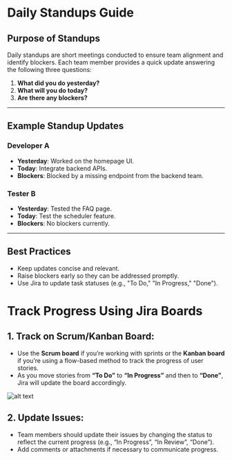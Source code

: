 #  Daily Standups Guide

## Purpose of Standups
Daily standups are short meetings conducted to ensure team alignment and identify blockers. Each team member provides a quick update answering the following three questions:

1. **What did you do yesterday?**  
2. **What will you do today?**  
3. **Are there any blockers?**  

---

## Example Standup Updates

### Developer A  
- **Yesterday**: Worked on the homepage UI.  
- **Today**: Integrate backend APIs.  
- **Blockers**: Blocked by a missing endpoint from the backend team.  

### Tester B  
- **Yesterday**: Tested the FAQ page.  
- **Today**: Test the scheduler feature.  
- **Blockers**: No blockers currently.  

---

## Best Practices
- Keep updates concise and relevant.  
- Raise blockers early so they can be addressed promptly.  
- Use Jira to update task statuses (e.g., "To Do," "In Progress," "Done").  


# Track Progress Using Jira Boards

## 1. Track on Scrum/Kanban Board:
- Use the **Scrum board** if you’re working with sprints or the **Kanban board** if you’re using a flow-based method to track the progress of user stories.
- As you move stories from **“To Do”** to **“In Progress”** and then to **“Done”**, Jira will update the board accordingly.


![alt text](<../Agile-Jira-codebase/Project progress_ss.png>)



## 2. Update Issues:
- Team members should update their issues by changing the status to reflect the current progress (e.g., “In Progress”, “In Review”, “Done”).
- Add comments or attachments if necessary to communicate progress.


